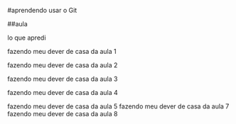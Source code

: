 #aprendendo usar o Git

##aula 

lo que apredi

fazendo meu dever de casa da aula 1


fazendo meu dever de casa da aula 2

fazendo meu dever de casa da aula 3


fazendo meu dever de casa da aula 4

fazendo meu dever de casa da aula 5
fazendo meu dever de casa da aula 7
fazendo meu dever de casa da aula 8




